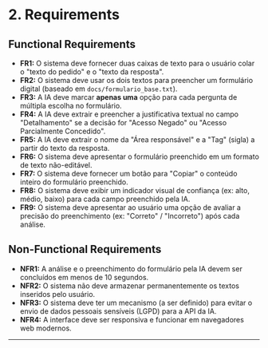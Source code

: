 # 2. Requirements

## Functional Requirements
- **FR1:** O sistema deve fornecer duas caixas de texto para o usuário colar o "texto do pedido" e o "texto da resposta".
- **FR2:** O sistema deve usar os dois textos para preencher um formulário digital (baseado em `docs/formulario_base.txt`).
- **FR3:** A IA deve marcar **apenas uma** opção para cada pergunta de múltipla escolha no formulário.
- **FR4:** A IA deve extrair e preencher a justificativa textual no campo "Detalhamento" se a decisão for "Acesso Negado" ou "Acesso Parcialmente Concedido".
- **FR5:** A IA deve extrair o nome da "Área responsável" e a "Tag" (sigla) a partir do texto da resposta.
- **FR6:** O sistema deve apresentar o formulário preenchido em um formato de texto não-editável.
- **FR7:** O sistema deve fornecer um botão para "Copiar" o conteúdo inteiro do formulário preenchido.
- **FR8:** O sistema deve exibir um indicador visual de confiança (ex: alto, médio, baixo) para cada campo preenchido pela IA.
- **FR9:** O sistema deve apresentar ao usuário uma opção de avaliar a precisão do preenchimento (ex: "Correto" / "Incorreto") após cada análise.

## Non-Functional Requirements
- **NFR1:** A análise e o preenchimento do formulário pela IA devem ser concluídos em menos de 10 segundos.
- **NFR2:** O sistema não deve armazenar permanentemente os textos inseridos pelo usuário.
- **NFR3:** O sistema deve ter um mecanismo (a ser definido) para evitar o envio de dados pessoais sensíveis (LGPD) para a API da IA.
- **NFR4:** A interface deve ser responsiva e funcionar em navegadores web modernos.

---
